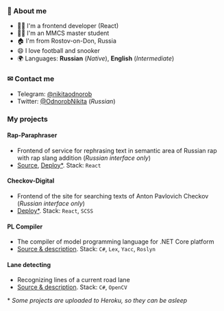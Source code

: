 ### 👋 About me

- 👨‍💻 I'm a frontend developer (React)
- 👨‍🎓 I'm an MMCS master student
- 🏠 I'm from Rostov-on-Don, Russia
- 😄 I love football and snooker
- 🌍 Languages: **Russian** (_Native_), **English** (_Intermediate_)

### ✉ Contact me
- Telegram: <a href="https://t.me/nikitaodnorob" target="_blank" rel="noreferrer">@nikitaodnorob</a>
- Twitter: <a href="https://twitter.com/OdnorobNikita" target="_blank" rel="noreferrer">@OdnorobNikita</a> (_Russian_)

### My projects

#### Rap-Paraphraser
* Frontend of service for rephrasing text in semantic area of Russian rap with rap slang addition (_Russian interface only_)
* [Source](https://github.com/nikitaodnorob/rap-paraphraser), [Deploy*](https://rap-paraphraser.herokuapp.com/). Stack: `React`

#### Checkov-Digital
* Frontend of the site for searching texts of Anton Pavlovich Checkov (_Russian interface only_)
* [Deploy*](https://chekhov-digital.herokuapp.com/). Stack: `React`, `SCSS`

#### PL Compiler
* The compiler of model programming language for .NET Core platform
* [Source & description](https://github.com/nikitaodnorob/pl-compiler). Stack: `C#`, `Lex`, `Yacc`, `Roslyn`

#### Lane detecting
* Recognizing lines of a current road lane
* [Source & description](https://github.com/nikitaodnorob/lane-detecting). Stack: `C#`, `OpenCV`

\* _Some projects are uploaded to Heroku, so they can be asleep_


<!--
**nikitaodnorob/nikitaodnorob** is a ✨ _special_ ✨ repository because its `README.md` (this file) appears on your GitHub profile.

Here are some ideas to get you started:

- 🔭 I’m currently working on ...
- 🌱 I’m currently learning ...
- 👯 I’m looking to collaborate on ...
- 🤔 I’m looking for help with ...
- 💬 Ask me about ...
- 📫 How to reach me: ...
- 😄 Pronouns: ...
- ⚡ Fun fact: ...
-->
